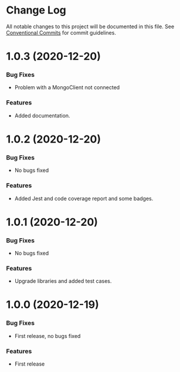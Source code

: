 # Change Log

All notable changes to this project will be documented in this file.
See [Conventional Commits](https://conventionalcommits.org) for commit guidelines.

# 1.0.3 (2020-12-20)

### Bug Fixes

* Problem with a MongoClient not connected

### Features

* Added documentation.

# 1.0.2 (2020-12-20)

### Bug Fixes

* No bugs fixed

### Features

* Added Jest and code coverage report and some badges.
# 1.0.1 (2020-12-20)

### Bug Fixes

* No bugs fixed

### Features

* Upgrade libraries and added test cases.

# 1.0.0 (2020-12-19)

### Bug Fixes

* First release, no bugs fixed

### Features

* First release

